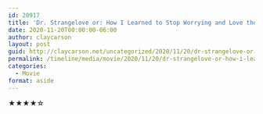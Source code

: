```yaml
---
id: 20917
title: 'Dr. Strangelove or: How I Learned to Stop Worrying and Love the Bomb'
date: 2020-11-20T00:00:00-06:00
author: claycarson
layout: post
guid: http://claycarson.net/uncategorized/2020/11/20/dr-strangelove-or-how-i-learned-to-stop-worrying-and-love-the-bomb/
permalink: /timeline/media/movie/2020/11/20/dr-strangelove-or-how-i-learned-to-stop-worrying-and-love-the-bomb/
categories:
  - Movie
format: aside
---
```

<div class="media-details"></div>

<div class="media-creator"></div>

<div class="media-rating">★★★★☆</div>